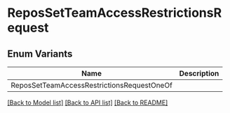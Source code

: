 # ReposSetTeamAccessRestrictionsRequest

## Enum Variants

| Name | Description |
|---- | -----|
| ReposSetTeamAccessRestrictionsRequestOneOf |  |

[[Back to Model list]](../README.md#documentation-for-models) [[Back to API list]](../README.md#documentation-for-api-endpoints) [[Back to README]](../README.md)


